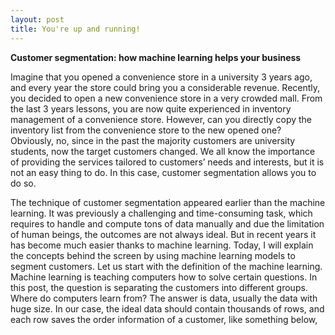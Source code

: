 ```yaml
---
layout: post
title: You're up and running!
---
```


**Customer segmentation: how machine learning helps your business**

Imagine that you opened a convenience store in a university 3 years ago, and every year the store could bring you a considerable revenue. Recently, you decided to open a new convenience store in a very crowded mall. From the last 3 years lessons, you are now quite experienced in inventory management of a convenience store. However, can you directly copy the inventory list from the convenience store to the new opened one? Obviously, no, since in the past the majority customers are university students, now the target customers changed. We all know the importance of providing the services tailored to customers’ needs and interests, but it is not an easy thing to do. In this case, customer segmentation allows you to do so. 

The technique of customer segmentation appeared earlier than the machine learning. It was previously a challenging and time-consuming task, which requires to handle and compute tons of data manually and due the limitation of human beings, the outcomes are not always ideal. But in recent years it has become much easier thanks to machine learning. Today, I will explain the concepts behind the screen by using machine learning models to segment customers.
Let us start with the definition of the machine learning. Machine learning is teaching computers how to solve certain questions. In this post, the question is separating the customers into different groups. Where do computers learn from? The answer is data, usually the data with huge size. In our case, the ideal data should contain thousands of rows, and each row saves the order information of a customer, like something below,
